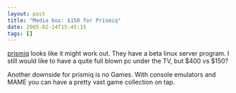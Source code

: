 ```yaml
---
layout: post
title: "Media box: $150 for Prismiq"
date: 2005-02-14T15:45:15
tags: []
---
```


<p><a href="http://www.prismiq.com/">prismiq</a> looks like it might work out.  They have a beta linux server program.  I still would like to have a quite full blown pc under the TV, but $400 vs $150?</p>

<p>Another downside for prismiq is no Games.  With console emulators and <span class="caps">MAME</span> you can have a pretty vast game collection on tap.</p>

